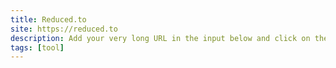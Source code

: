 ```yaml
---
title: Reduced.to
site: https://reduced.to
description: Add your very long URL in the input below and click on the button to make it shorter.
tags: [tool]
---
```

